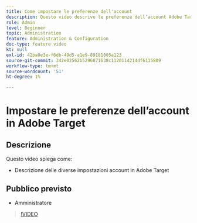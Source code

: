 ```yaml
---
title: Come impostare le preferenze dell'account
description: Questo video descrive le preferenze dell’account Adobe Target. Guarda questo video per esempi dell’impatto delle diverse impostazioni su Adobe Target.
role: Admin
level: Beginner
topic: Administration
feature: Administration & Configuration
doc-type: feature video
kt: null
exl-id: 42ba0e3e-f6db-49d5-a1e9-89181805a123
source-git-commit: 342e02562b5296871638c1120114214df6115809
workflow-type: tm+mt
source-wordcount: '51'
ht-degree: 1%

---
```


# Impostare le preferenze dell’account in Adobe Target

## Descrizione

Questo video spiega come:

* Descrizione delle diverse impostazioni account in Adobe Target

## Pubblico previsto

* Amministratore

>[!VIDEO](https://video.tv.adobe.com/v/17379/?quality=12)
